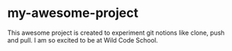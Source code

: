 # my-awesome-project
This awesome project is created to experiment git notions like clone, push and pull.
I am so excited to be at Wild Code School.
